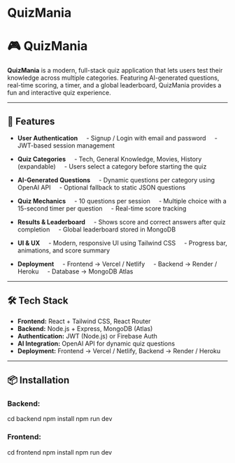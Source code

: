 # QuizMania

# 🎮 QuizMania

**QuizMania** is a modern, full-stack quiz application that lets users test their knowledge across multiple categories. Featuring AI-generated questions, real-time scoring, a timer, and a global leaderboard, QuizMania provides a fun and interactive quiz experience.  

---

## 🧠 Features

- **User Authentication**  
  - Signup / Login with email and password  
  - JWT-based session management  

- **Quiz Categories**  
  - Tech, General Knowledge, Movies, History (expandable)  
  - Users select a category before starting the quiz  

- **AI-Generated Questions**  
  - Dynamic questions per category using OpenAI API  
  - Optional fallback to static JSON questions  

- **Quiz Mechanics**  
  - 10 questions per session  
  - Multiple choice with a 15-second timer per question  
  - Real-time score tracking  

- **Results & Leaderboard**  
  - Shows score and correct answers after quiz completion  
  - Global leaderboard stored in MongoDB  

- **UI & UX**  
  - Modern, responsive UI using Tailwind CSS  
  - Progress bar, animations, and score summary  

- **Deployment**  
  - Frontend → Vercel / Netlify  
  - Backend → Render / Heroku  
  - Database → MongoDB Atlas  

---

## 🛠 Tech Stack

- **Frontend:** React + Tailwind CSS, React Router  
- **Backend:** Node.js + Express, MongoDB (Atlas)  
- **Authentication:** JWT (Node.js) or Firebase Auth  
- **AI Integration:** OpenAI API for dynamic quiz questions  
- **Deployment:** Frontend → Vercel / Netlify, Backend → Render / Heroku  

---

## 📦 Installation

### Backend:

cd backend
npm install
npm run dev

### Frontend:

cd frontend
npm install
npm run dev